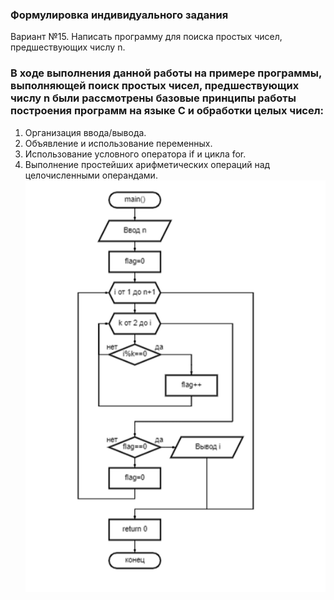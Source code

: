 ### Формулировка индивидуального задания
Вариант №15. Написать программу для поиска простых чисел, предшествующих числу n.

### В ходе выполнения данной работы на примере программы, выполняющей поиск простых чисел, предшествующих числу n были рассмотрены базовые принципы работы построения программ на языке C и обработки целых чисел:

1.	Организация ввода/вывода.
2.	Объявление и использование переменных.
3.	Использование условного оператора if и цикла for.
4.	Выполнение простейших арифметических операций над целочисленными операндами.
![Tux, the Linux mascot](https://github.com/Veronijaj/Inf/blob/main/lab1/flowchart.png)
